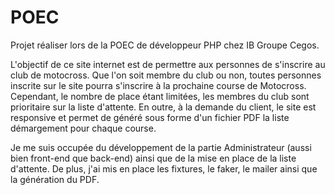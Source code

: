 # POEC

Projet réaliser lors de la POEC de développeur PHP chez IB Groupe Cegos.

L'objectif de ce site internet est de permettre aux personnes de s'inscrire au club de motocross. 
Que l'on soit membre du club ou non,  toutes personnes inscrite sur le site pourra s'inscrire à la prochaine course de Motocross. 
Cependant, le nombre de place étant limitées, les membres du club sont prioritaire sur la liste d'attente. 
En outre, à la demande du client, le site est responsive et permet de généré sous forme d'un fichier PDF la liste démargement pour chaque course.

Je me suis occupée du développement de la partie Administrateur (aussi bien front-end que back-end) ainsi que de la mise en place de la liste d'attente. 
De plus, j'ai mis en place les fixtures, le faker, le mailer ainsi que la génération du PDF.
